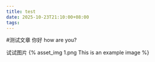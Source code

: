 ```yaml
---
title: test
date: 2025-10-23T21:10:00+08:00
tags:
---
```


#测试文章
你好
how are you?

试试图片
{% asset_img 1.png This is an example image %}